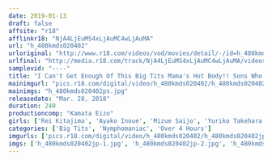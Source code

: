 ```yaml
---
date: 2019-01-13
draft: false
affsite: "r18"
afflinkr18: "NjA4LjEuMS4xLjAuMC4wLjAuMA"
url: "h_480kmds020402"
urloriginal: "http://www.r18.com/videos/vod/movies/detail/-/id=h_480kmds020402"
urlfinal: "http://media.r18.com/track/NjA4LjEuMS4xLjAuMC4wLjAuMA/videos/vod/movies/detail/-/id=h_480kmds020402"
samplevid: "----"
title: "I Can't Get Enough Of This Big Tits Mama's Hot Body!! Sons Who Can't Resist Fucking Their Mothers"
mainimgurl: "pics.r18.com/digital/video/h_480kmds020402/h_480kmds020402ps.jpg"
mainimgs: "h_480kmds020402ps.jpg"
releasedate: "Mar. 28, 2018"
duration: 240
productioncomp: "Kamata Eizo"
girls: ['Rei Kitajima', 'Ayako Inoue', 'Mizue Saijo', 'Yuriko Takehara', 'Michiko Uno']
categories: ['Big Tits', 'Nymphomaniac', 'Over 4 Hours']
imgurls: ['pics.r18.com/digital/video/h_480kmds020402/h_480kmds020402jp-1.jpg', 'pics.r18.com/digital/video/h_480kmds020402/h_480kmds020402jp-2.jpg', 'pics.r18.com/digital/video/h_480kmds020402/h_480kmds020402jp-3.jpg', 'pics.r18.com/digital/video/h_480kmds020402/h_480kmds020402jp-4.jpg', 'pics.r18.com/digital/video/h_480kmds020402/h_480kmds020402jp-5.jpg', 'pics.r18.com/digital/video/h_480kmds020402/h_480kmds020402jp-6.jpg', 'pics.r18.com/digital/video/h_480kmds020402/h_480kmds020402jp-7.jpg', 'pics.r18.com/digital/video/h_480kmds020402/h_480kmds020402jp-8.jpg', 'pics.r18.com/digital/video/h_480kmds020402/h_480kmds020402jp-9.jpg', 'pics.r18.com/digital/video/h_480kmds020402/h_480kmds020402jp-10.jpg', 'pics.r18.com/digital/video/h_480kmds020402/h_480kmds020402jp-11.jpg', 'pics.r18.com/digital/video/h_480kmds020402/h_480kmds020402jp-12.jpg', 'pics.r18.com/digital/video/h_480kmds020402/h_480kmds020402jp-13.jpg', 'pics.r18.com/digital/video/h_480kmds020402/h_480kmds020402jp-14.jpg', 'pics.r18.com/digital/video/h_480kmds020402/h_480kmds020402jp-15.jpg', 'pics.r18.com/digital/video/h_480kmds020402/h_480kmds020402jp-16.jpg', 'pics.r18.com/digital/video/h_480kmds020402/h_480kmds020402jp-17.jpg', 'pics.r18.com/digital/video/h_480kmds020402/h_480kmds020402jp-18.jpg', 'pics.r18.com/digital/video/h_480kmds020402/h_480kmds020402jp-19.jpg', 'pics.r18.com/digital/video/h_480kmds020402/h_480kmds020402jp-20.jpg']
imgs: ['h_480kmds020402jp-1.jpg', 'h_480kmds020402jp-2.jpg', 'h_480kmds020402jp-3.jpg', 'h_480kmds020402jp-4.jpg', 'h_480kmds020402jp-5.jpg', 'h_480kmds020402jp-6.jpg', 'h_480kmds020402jp-7.jpg', 'h_480kmds020402jp-8.jpg', 'h_480kmds020402jp-9.jpg', 'h_480kmds020402jp-10.jpg', 'h_480kmds020402jp-11.jpg', 'h_480kmds020402jp-12.jpg', 'h_480kmds020402jp-13.jpg', 'h_480kmds020402jp-14.jpg', 'h_480kmds020402jp-15.jpg', 'h_480kmds020402jp-16.jpg', 'h_480kmds020402jp-17.jpg', 'h_480kmds020402jp-18.jpg', 'h_480kmds020402jp-19.jpg', 'h_480kmds020402jp-20.jpg']
---
```

